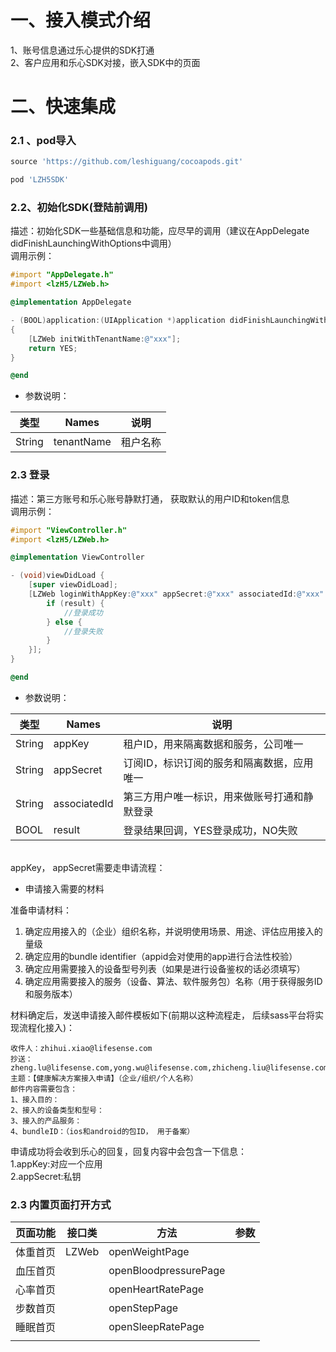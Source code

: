 <a name="7bc4c412"></a>
# 一、接入模式介绍
1、账号信息通过乐心提供的SDK打通<br />2、客户应用和乐心SDK对接，嵌入SDK中的页面
<a name="eBqBc"></a>
# 二、快速集成
<a name="Oh5Ip"></a>
### 2.1 、pod导入
```ruby
source 'https://github.com/leshiguang/cocoapods.git'

pod 'LZH5SDK'
```
<a name="OK7td"></a>
### 2.2、初始化SDK(登陆前调用)
描述：初始化SDK一些基础信息和功能，应尽早的调用（建议在AppDelegate didFinishLaunchingWithOptions中调用）<br />调用示例：

```objectivec
#import "AppDelegate.h"
#import <lzH5/LZWeb.h>

@implementation AppDelegate

- (BOOL)application:(UIApplication *)application didFinishLaunchingWithOptions:(NSDictionary *)launchOptions
{
    [LZWeb initWithTenantName:@"xxx"];    
    return YES;
}

@end

```


- 参数说明：




| 类型 | Names | 说明 |
| --- | --- | --- |
| String | tenantName | 租户名称 |

<a name="614nX"></a>
#### 
<a name="wx4cp"></a>
### 2.3 登录
描述：第三方账号和乐心账号静默打通， 获取默认的用户ID和token信息<br />调用示例：<br />

```objectivec
#import "ViewController.h"
#import <lzH5/LZWeb.h>

@implementation ViewController

- (void)viewDidLoad {
    [super viewDidLoad];
	[LZWeb loginWithAppKey:@"xxx" appSecret:@"xxx" associatedId:@"xxx" callback:^(BOOL result) {
        if (result) {
            //登录成功
        } else {
            //登录失败
        }
    }];
}

@end


```


- 参数说明：




| 类型 | Names | 说明 |
| --- | --- | --- |
| String | appKey | 租户ID，用来隔离数据和服务，公司唯一 |
| String | appSecret | 订阅ID，标识订阅的服务和隔离数据，应用唯一 |
| String | associatedId | 第三方用户唯一标识，用来做账号打通和静默登录 |
| BOOL | result | 登录结果回调，YES登录成功，NO失败 |


<br />appKey， appSecret需要走申请流程：

- 申请接入需要的材料

准备申请材料：

1. 确定应用接入的（企业）组织名称，并说明使用场景、用途、评估应用接入的量级
1. 确定应用的bundle identifier（appid会对使用的app进行合法性校验）
1. 确定应用需要接入的设备型号列表（如果是进行设备鉴权的话必须填写）
1. 确定应用需要接入的服务（设备、算法、软件服务包）名称（用于获得服务ID和服务版本）

材料确定后，发送申请接入邮件模板如下(前期以这种流程走， 后续sass平台将实现流程化接入)：
```
收件人：zhihui.xiao@lifesense.com
抄送：zheng.lu@lifesense.com,yong.wu@lifesense.com,zhicheng.liu@lifesense.com,chuang.liu@lifesense.com,bangwei.mo@lifesense.com
主题：【健康解决方案接入申请】（企业/组织/个人名称）
邮件内容需要包含：
1、接入目的：
2、接入的设备类型和型号：
3、接入的产品服务：
4、bundleID：（ios和android的包ID， 用于备案）
```
申请成功将会收到乐心的回复，回复内容中会包含一下信息：<br />1.appKey:对应一个应用<br />2.appSecret:私钥
<a name="HdRE2"></a>
#### 
<a name="AYGQ5"></a>
### 2.3 内置页面打开方式
| 页面功能 | 接口类 | 方法 | 参数 |
| --- | --- | --- | --- |
| 体重首页 | LZWeb | openWeightPage |  |
| 血压首页 |  | openBloodpressurePage |  |
| 心率首页 |  | openHeartRatePage |  |
| 步数首页 |  | openStepPage |  |
| 睡眠首页 |  | openSleepRatePage |  |
|  |  |  |  |




